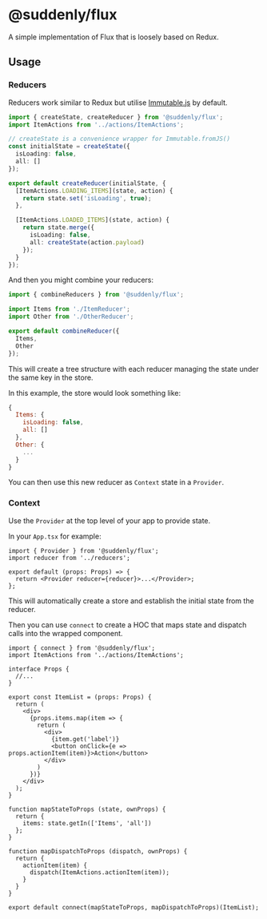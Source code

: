 # @suddenly/flux

A simple implementation of Flux that is loosely based on Redux.

## Usage

### Reducers

Reducers work similar to Redux but utilise [Immutable.js](https://immutable-js.github.io/immutable-js/docs/#/) by default.

```ts
import { createState, createReducer } from '@suddenly/flux';
import ItemActions from '../actions/ItemActions';

// createState is a convenience wrapper for Immutable.fromJS()
const initialState = createState({
  isLoading: false,
  all: []
});

export default createReducer(initialState, {
  [ItemActions.LOADING_ITEMS](state, action) {
    return state.set('isLoading', true);
  },

  [ItemActions.LOADED_ITEMS](state, action) {
    return state.merge({
      isLoading: false,
      all: createState(action.payload)
    });
  }
});
```

And then you might combine your reducers:

```ts
import { combineReducers } from '@suddenly/flux';

import Items from './ItemReducer';
import Other from './OtherReducer';

export default combineReducer({
  Items,
  Other
});
```

This will create a tree structure with each reducer managing the state under the same key in the store.

In this example, the store would look something like:

```js
{
  Items: {
    isLoading: false,
    all: []
  },
  Other: {
    ...
  }
}
```

You can then use this new reducer as `Context` state in a `Provider`.

### Context

Use the `Provider` at the top level of your app to provide state.

In your `App.tsx` for example:

```tsx
import { Provider } from '@suddenly/flux';
import reducer from '../reducers';

export default (props: Props) => {
  return <Provider reducer={reducer}>...</Provider>;
};
```

This will automatically create a store and establish the initial state from the reducer.

Then you can use `connect` to create a HOC that maps state and dispatch calls into the wrapped component.

```tsx
import { connect } from '@suddenly/flux';
import ItemActions from '../actions/ItemActions';

interface Props {
  //...
}

export const ItemList = (props: Props) {
  return (
    <div>
      {props.items.map(item => {
        return (
          <div>
            {item.get('label')}
            <button onClick={e => props.actionItem(item)}>Action</button>
          </div>
        )
      })}
    </div>
  );
}

function mapStateToProps (state, ownProps) {
  return {
    items: state.getIn(['Items', 'all'])
  };
}

function mapDispatchToProps (dispatch, ownProps) {
  return {
    actionItem(item) {
      dispatch(ItemActions.actionItem(item));
    }
  }
}

export default connect(mapStateToProps, mapDispatchToProps)(ItemList);
```
